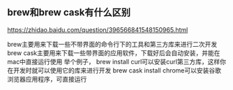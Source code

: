 ## brew和brew cask有什么区别
https://zhidao.baidu.com/question/396566841548150965.html

brew主要用来下载一些不带界面的命令行下的工具和第三方库来进行二次开发
brew cask主要用来下载一些带界面的应用软件，下载好后会自动安装，并能在mac中直接运行使用
举个例子，
brew install curl可以安装curl第三方库，这样你在开发时就可以使用它的库来进行开发
brew cask install chrome可以安装谷歌浏览器应用程序，可直接运行
